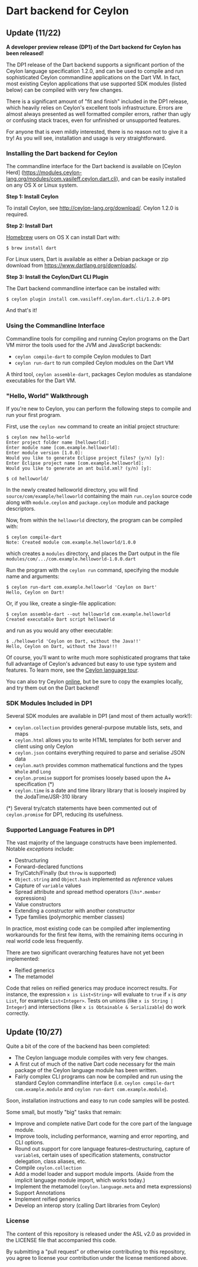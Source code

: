 # Dart backend for Ceylon

## Update (11/22)

**A developer preview release (DP1) of the Dart backend for Ceylon has been
released!**

The DP1 release of the Dart backend supports a significant portion of the
Ceylon language specification 1.2.0, and can be used to compile and run
sophisticated Ceylon commandline applications on the Dart VM. In fact, most
existing Ceylon applications that use supported SDK modules (listed below) can
be compiled with very few changes.

There is a significant amount of "fit and finish" included in the DP1 release,
which heavily relies on Ceylon's excellent tools infrastructure.  Errors are
almost always presented as well formatted compiler errors, rather than ugly or
confusing stack traces, even for unfinished or unsupported features.

For anyone that is even mildly interested, there is no reason not to give it a
try! As you will see, installation and usage is *very* straightforward.

### Installing the Dart backend for Ceylon

The commandline interface for the Dart backend is available on [Ceylon Herd]
(https://modules.ceylon-lang.org/modules/com.vasileff.ceylon.dart.cli), and can
be easily installed on any OS X or Linux system.

**Step 1: Install Ceylon**

To install Ceylon, see <http://ceylon-lang.org/download/>. Ceylon 1.2.0 is required.

**Step 2: Install Dart**

[Homebrew](http://brew.sh) users on OS X can install Dart with:

    $ brew install dart

For Linux users, Dart is available as either a Debian package or zip download
from <https://www.dartlang.org/downloads/>.

**Step 3: Install the Ceylon/Dart CLI Plugin**

The Dart backend commandline interface can be installed with:

    $ ceylon plugin install com.vasileff.ceylon.dart.cli/1.2.0-DP1

And that's it!

### Using the Commandline Interface

Commandline tools for compiling and running Ceylon programs on the Dart VM
mirror the tools used for the JVM and JavaScript backends:

- `ceylon compile-dart` to compile Ceylon modules to Dart
- `ceylon run-dart` to run compiled Ceylon modules on the Dart VM

A third tool, `ceylon assemble-dart`, packages Ceylon modules as standalone
executables for the Dart VM.

### "Hello, World" Walkthrough

If you're new to Ceylon, you can perform the following steps to compile and run
your first program.

First, use the `ceylon new` command to create an initial project structure:

    $ ceylon new hello-world
    Enter project folder name [helloworld]: 
    Enter module name [com.example.helloworld]: 
    Enter module version [1.0.0]: 
    Would you like to generate Eclipse project files? (y/n) [y]: 
    Enter Eclipse project name [com.example.helloworld]: 
    Would you like to generate an ant build.xml? (y/n) [y]: 

    $ cd helloworld/

In the newly created helloworld directory, you will find
`source/com/example/helloworld` containing the main `run.ceylon` source code
along with `module.ceylon` and `package.ceylon` module and package descriptors.

Now, from within the `helloworld` directory, the program can be compiled with:

    $ ceylon compile-dart
    Note: Created module com.example.helloworld/1.0.0

which creates a `modules` directory, and places the Dart output in the file
`modules/com/.../com.example.helloworld-1.0.0.dart`

Run the program with the `ceylon run` command, specifying the module name and
arguments:

    $ ceylon run-dart com.example.helloworld 'Ceylon on Dart'
    Hello, Ceylon on Dart!

Or, if you like, create a single-file application:

    $ ceylon assemble-dart --out helloworld com.example.helloworld
    Created executable Dart script helloworld

and run as you would any other executable:

    $ ./helloworld 'Ceylon on Dart, without the Java!!'
    Hello, Ceylon on Dart, without the Java!!!

Of course, you'll want to write much more sophisticated programs that take full
advantage of Ceylon's advanced but easy to use type system and features.  To
learn more, see the [Ceylon language
tour](http://ceylon-lang.org/documentation/1.2/tour/).

You can also try Ceylon [online](http://try.ceylon-lang.org), but be sure to
copy the examples locally, and try them out on the Dart backend!

### SDK Modules Included in DP1

Several SDK modules are available in DP1 (and most of them actually work!):

- `ceylon.collection` provides general-purpose mutable lists, sets, and maps
- `ceylon.html` allows you to write HTML templates for both server and client using only Ceylon 
- `ceylon.json` contains everything required to parse and serialise JSON data
- `ceylon.math` provides common mathematical functions and the types `Whole` and `Long`
- `ceylon.promise` support for promises loosely based upon the A+ specification (\*)
- `ceylon.time` is a date and time library library that is loosely inspired by
  the JodaTime/JSR-310 library

(\*) Several try/catch statements have been commented out of `ceylon.promise`
for DP1, reducing its usefulness.

### Supported Language Features in DP1

The vast majority of the language constructs have been implemented. Notable
*exceptions* include:

- Destructuring
- Forward-declared functions
- Try/Catch/Finally (but `throw` is supported)
- `Object.string` and `Object.hash` implemented as _reference_ values
- Capture of `variable` values
- Spread attribute and spread method operators (`lhs*.member` expressions)
- Value constructors
- Extending a constructor with another constructor
- Type families (polymorphic member classes)

In practice, most existing code can be compiled after implementing workarounds
for the first few items, with the remaining items occuring in real world code
less frequently.

There are two significant overarching features have not yet been implemented:

- Reified generics
- The metamodel

Code that relies on reified generics may produce incorrect results. For
instance, the expression `x is List<String>` will evaluate to `true` if `x` is
*any* `List`, for example `List<Integer>`. Tests on unions (like `x is String |
Integer`) and intersections (like `x is Obtainable & Serializable`) do work
correctly.

## Update (10/27)

Quite a bit of the core of the backend has been completed:

- The Ceylon language module compiles with very few changes.
- A first cut of much of the native Dart code necessary for the main package of
  the Ceylon language module has been written.
- Fairly complex CLI programs can now be compiled and run using the standard
  Ceylon commandline interface (i.e. `ceylon compile-dart com.example.module`
  and `ceylon run-dart com.example.module`).

Soon, installation instructions and easy to run code samples will be posted.

Some small, but mostly "big" tasks that remain:

- Improve and complete native Dart code for the core part of the language
  module.
- Improve tools, including performance, warning and error reporting, and CLI
  options.
- Round out support for core language features–destructuring, capture of
  `variable`s, certain uses of specification statements, constructor
  delegation, class aliases, etc.
- Compile `ceylon.collection`
- Add a model loader and support module imports. (Aside from the implicit
  language module import, which works today.)
- Implement the metamodel (`ceylon.language.meta` and meta expressions)
- Support Annotations
- Implement reified generics
- Develop an interop story (calling Dart libraries from Ceylon)

### License

The content of this repository is released under the ASL v2.0 as provided in
the LICENSE file that accompanied this code.

By submitting a "pull request" or otherwise contributing to this repository,
you agree to license your contribution under the license mentioned above.
